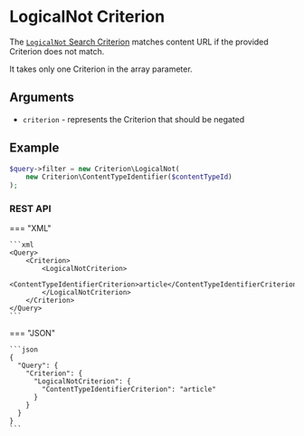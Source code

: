 # LogicalNot Criterion

The [`LogicalNot` Search Criterion](https://github.com/ibexa/core/blob/main/src/contracts/Repository/Values/Content/Query/Criterion/LogicalNot.php)
matches content URL if the provided Criterion does not match.

It takes only one Criterion in the array parameter.

## Arguments

- `criterion` - represents the Criterion that should be negated

## Example

``` php
$query->filter = new Criterion\LogicalNot(
    new Criterion\ContentTypeIdentifier($contentTypeId)
);
```

### REST API

=== "XML"

    ```xml
    <Query>
        <Criterion>
            <LogicalNotCriterion>
                <ContentTypeIdentifierCriterion>article</ContentTypeIdentifierCriterion>
            </LogicalNotCriterion>
        </Criterion>
    </Query>
    ```

=== "JSON"

    ```json
    {
      "Query": {
        "Criterion": {
          "LogicalNotCriterion": {
            "ContentTypeIdentifierCriterion": "article"
          }
        }
      }
    }
    ```